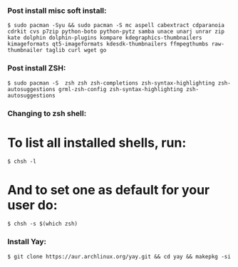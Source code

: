 ### Post install misc soft install:

    $ sudo pacman -Syu && sudo pacman -S mc aspell cabextract cdparanoia cdrkit cvs p7zip python-boto python-pytz samba unace unarj unrar zip kate dolphin dolphin-plugins kompare kdegraphics-thumbnailers kimageformats qt5-imageformats kdesdk-thumbnailers ffmpegthumbs raw-thumbnailer taglib curl wget go

### Post install ZSH:
    $ sudo pacman -S  zsh zsh zsh-completions zsh-syntax-highlighting zsh-autosuggestions grml-zsh-config zsh-syntax-highlighting zsh-autosuggestions

### Changing to zsh shell:
# To list all installed shells, run:
    $ chsh -l
# And to set one as default for your user do:
    $ chsh -s $(which zsh)
    
### Install Yay:
    $ git clone https://aur.archlinux.org/yay.git && cd yay && makepkg -si

